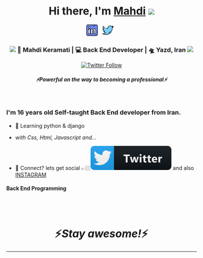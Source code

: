 <div align="center">
   <h1>Hi there, I'm <a href="https://hemant.codes">Mahdi</a> <img src="https://media.giphy.com/media/hvRJCLFzcasrR4ia7z/giphy.gif" width="25px"> </h1>
   
   
</div>

<p align='center'>
   <a href="https://www.linkedin.com/in/mahdi-keramati-b82852238"><img height="30" src="https://raw.githubusercontent.com/8bithemant/8bithemant/master/linkedin.png?raw=true"></a>&nbsp;&nbsp;
<a href="https://twitter.com/KThemahdii"><img height="30" src="https://raw.githubusercontent.com/8bithemant/8bithemant/master/twitter.png?raw=true"></a>&nbsp;&nbsp;
 </p>


<div align="center">
<h3><img src="https://media.giphy.com/media/WUlplcMpOCEmTGBtBW/giphy.gif" width="30"> 🙎 Mahdi Keramati | 💻 Back End Developer | 🛸 Yazd, Iran <img src="https://media.giphy.com/media/WUlplcMpOCEmTGBtBW/giphy.gif" width="30"></h3>
</div>


<p align="center">
   <a href="https://twitter.com/KThemahdii"><img alt="Twitter Follow" src="https://img.shields.io/twitter/follow/KThemahdii?style=for-the-badge&color=09f&labelColor=black&logo=twitter&label=@KThemahdii"></a>
 </p>
 
 <h5 align="center">
   <i>⚡️Powerful on the way to becoming a professional⚡️</i>
  </h5>
 
 
<br />
<p align="center">
  <h3> I'm 16 years old Self-taught Back End developer from Iran.</h3>
</p>

 - 🥀 Learning python & django
 
 - <i>with Css, Html, Javascript and...</i>
      
 - 💬 Connect? lets get social 👉🏼[<img src="https://raw.githubusercontent.com/8bithemant/8bithemant/master/svg/social/twitter.svg" >](https://twitter.com/KThemahdii/)
  and also <a href="https://www.instagram.com/imahdii7/">INSTAGRAM<a/>
 
 <p align="center">
  <h4> Back End Programming </h4>
   </p>




<!--  -->

<br />

<br />

<h1 align='center'>⚡️<i>Stay awesome!</i>⚡️</h1>

-----
